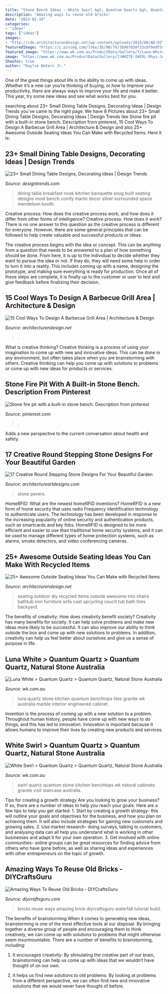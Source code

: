 ```yaml
---
title: "Stone Bench Ideas ~ White Swirl &gt; Quantum Quartz &gt; Quantum Quartz, Natural Stone Australia"
description: "Amazing ways to reuse old bricks"
date: "2023-02-19"
categories:
- "ideas"
tags: ["ideas"]
images:
- "http://cdn.architecturendesign.net/wp-content/uploads/2015/06/AD-DIY-Outdoor-Seating-Ideas-7.jpg"
featuredImage: "https://i.pinimg.com/736x/3b/90/7d/3b907d38f33c8f9edf5c46eeaee29e09--backyard-fire-pits-outdoor-fire-pits.jpg"
featured_image: "https://www.wk.com.au/ProductData/Gallery/7/Luna-White-3-WDMI9.jpg"
image: "https://www.wk.com.au/ProductData/Gallery/7/WHITE-SWIRL-Rhys-Jones-White-Swirl-coogee-2-CEIRH.jpg"
ShowToc: true
author: "Kaylie Waters Jr."
---
```



One of the great things about life is the ability to come up with ideas. Whether it’s a new car you’re thinking of buying, or how to improve your productivity, there are always ways to improve your life and make it better. This year, try some new ideas and see what works best for you.

	

		
searching about 23+ Small Dining Table Designs, Decorating Ideas | Design Trends you've came to the right page. We have 8 Pictures about 23+ Small Dining Table Designs, Decorating Ideas | Design Trends like Stone fire pit with a built-in stone bench. Description from pinterest, 15 Cool Ways To Design A Barbecue Grill Area | Architecture &amp; Design and also 25+ Awesome Outside Seating Ideas You Can Make with Recycled Items. Here it is:
		
    
## 23+ Small Dining Table Designs, Decorating Ideas | Design Trends

<img loading=lazy src="https://images.designtrends.com/wp-content/uploads/2016/03/17062815/Comfy-Small-Dining-Table-Design.jpg" onerror="this.onerror=null;this.src='https://tse1.mm.bing.net/th?id=OIP.4QxfQ71aCAoYBCJw_Ivg7QHaJ4&amp;pid=15.1';" alt="23+ Small Dining Table Designs, Decorating Ideas | Design Trends">

_Source: designtrends.com_

>dining table breakfast nook kitchen banquette snug built seating designs most bench comfy marlin decor silver surrounded space mendelson booth. 

	

Creative process: How does the creative process work, and how does it differ from other forms of intelligence?
Creative process: How does it work?
There is no one answer to this question as the creative process is different for everyone. However, there are some general principles that can be followed to help create valuable and successful products or ideas. 

The creative process begins with the idea or concept. This can be anything from a question that needs to be answered to a plan of how something should be done. From here, it is up to the individual to decide whether they want to pursue the idea or not. If they do, they will need some help in order to turn it into a reality. This includes coming up with a name, designing the prototype, and making sure everything is ready for production. Once all of these steps are complete, it is finally up to the customer or user to test and give feedback before finalizing their decision.

    
## 15 Cool Ways To Design A Barbecue Grill Area | Architecture &amp; Design

<img loading=lazy src="https://cdn.architecturendesign.net/wp-content/uploads/2015/07/131.jpg" onerror="this.onerror=null;this.src='https://tse1.mm.bing.net/th?id=OIP.tqJwsaoTX_6Hs6jCTtVjogHaKB&amp;pid=15.1';" alt="15 Cool Ways To Design A Barbecue Grill Area | Architecture &amp; Design">

_Source: architecturendesign.net_

>. 

	

What is creative thinking?
Creative thinking is a process of using your imagination to come up with new and innovative ideas. This can be done in any environment, but often takes place when you are brainstorming with others. Creative thinking can help you come up with solutions to problems or come up with new ideas for products or services.

    
## Stone Fire Pit With A Built-in Stone Bench. Description From Pinterest

<img loading=lazy src="https://i.pinimg.com/736x/3b/90/7d/3b907d38f33c8f9edf5c46eeaee29e09--backyard-fire-pits-outdoor-fire-pits.jpg" onerror="this.onerror=null;this.src='https://tse3.mm.bing.net/th?id=OIP.Wv9tAg6yd27wgyaau3xm8ADYEg&amp;pid=15.1';" alt="Stone fire pit with a built-in stone bench. Description from pinterest">

_Source: pinterest.com_

>. 

	

Adds a new perspective to the current conversation about health and safety.

    
## 17 Creative Round Stepping Stone Designs For Your Beautiful Garden

<img loading=lazy src="https://www.architectureartdesigns.com/wp-content/uploads/2015/11/1423.jpg" onerror="this.onerror=null;this.src='https://tse1.mm.bing.net/th?id=OIP.YAOZuXe_W7Juw4-8zkyhawHaJ4&amp;pid=15.1';" alt="17 Creative Round Stepping Stone Designs For Your Beautiful Garden">

_Source: architectureartdesigns.com_

>stone pavers. 

	

HomeRFID: What are the newest homeRFID inventions?
HomeRFID is a new form of home security that uses radio Frequency identification technology to authenticate users. The technology has been developed in response to the increasing popularity of online security and authentication products, such as smartcards and key fobs. HomeRFID is designed to be more efficient and easier to use than traditional home security systems, and it can be used to manage different types of home protection systems, such as alarms, smoke detectors, and video conferencing cameras.

    
## 25+ Awesome Outside Seating Ideas You Can Make With Recycled Items

<img loading=lazy src="http://cdn.architecturendesign.net/wp-content/uploads/2015/06/AD-DIY-Outdoor-Seating-Ideas-7.jpg" onerror="this.onerror=null;this.src='https://tse2.mm.bing.net/th?id=OIP.YBqMrfFts2aEUIlVFJPkbgHaLH&amp;pid=15.1';" alt="25+ Awesome Outside Seating Ideas You Can Make with Recycled Items">

_Source: architecturendesign.net_

>seating outdoor diy recycled items outside awesome into chairs bathtub iron furniture sofa cast upcycling couch tub bath tires backyard. 

	

The benefits of creativity: How does creativity benefit society?
Creativity has many benefits for society. It can help solve problems and make new ideas more likely to be successful. It can also improve our ability to think outside the box and come up with new solutions to problems. In addition, creativity can help us feel better about ourselves and give us a sense of purpose in life.

    
## Luna White &gt; Quantum Quartz &gt; Quantum Quartz, Natural Stone Australia

<img loading=lazy src="https://www.wk.com.au/ProductData/Gallery/7/Luna-White-3-WDMI9.jpg" onerror="this.onerror=null;this.src='https://tse3.mm.bing.net/th?id=OIP.JM_QxIfxo2SzED1JxbywKAHaJ6&amp;pid=15.1';" alt="Luna White &gt; Quantum Quartz &gt; Quantum Quartz, Natural Stone Australia">

_Source: wk.com.au_

>luna quartz stone kitchen quantum benchtops tiles granite wk australia marble interior engineered cabinet. 

	

Invention is the process of coming up with a new solution to a problem. Throughout human history, people have come up with new ways to do things, and this has led to innovation. Innovation is important because it allows humans to improve their lives by creating new products and services.

    
## White Swirl &gt; Quantum Quartz &gt; Quantum Quartz, Natural Stone Australia

<img loading=lazy src="https://www.wk.com.au/ProductData/Gallery/7/WHITE-SWIRL-Rhys-Jones-White-Swirl-coogee-2-CEIRH.jpg" onerror="this.onerror=null;this.src='https://tse3.mm.bing.net/th?id=OIP.O-zKWh9-tJm_fGZnsljqhQHaLH&amp;pid=15.1';" alt="White Swirl &gt; Quantum Quartz &gt; Quantum Quartz, Natural Stone Australia">

_Source: wk.com.au_

>swirl quartz quantum stone kitchen benchtops wk natural cabinets granite visit staircase australia. 

	

Tips for creating a growth strategy
Are you looking to grow your business? If so, there are a number of ideas to help you reach your goals. Here are a few tips to help you get started: 1. Start by creating a growth strategy- this will outline your goals and objectives for the business, and how you plan on achieving them. It will also include strategies for gaining new customers and growing sales. 2. Use market research- doing surveys, talking to customers, and analysing data can all help you understand what is working in other businesses and adapt it for your own operation. 3. Get involved with online communities- online groups can be great resources for finding advice from others who have gone before, as well as sharing ideas and experiences with other entrepreneurs on the topic of growth. 
    
## Amazing Ways To Reuse Old Bricks - DIYCraftsGuru

<img loading=lazy src="http://www.diycraftsguru.com/wp-content/uploads/2016/08/05-reuse-old-bricks.jpg" onerror="this.onerror=null;this.src='https://tse4.mm.bing.net/th?id=OIP.xKDdAGfkVDWOIUQh0k9kfAHaOX&amp;pid=15.1';" alt="Amazing Ways To Reuse Old Bricks - DIYCraftsGuru">

_Source: diycraftsguru.com_

>bricks reuse ways amazing brick diycraftsguru waterfall tutorial build. 

	

The benefits of brainstorming
When it comes to generating new ideas, brainstorming is one of the most effective tools at our disposal. By bringing together a diverse group of people and encouraging them to think creatively, we can come up with solutions to problems that might otherwise seem insurmountable.
There are a number of benefits to brainstorming, including:

1. It encourages creativity: By stimulating the creative part of our brain, brainstorming can help us come up with ideas that we wouldn’t have thought of on our own.

2. It helps us find new solutions to old problems: By looking at problems from a different perspective, we can often find new and innovative solutions that we would never have thought of before.


